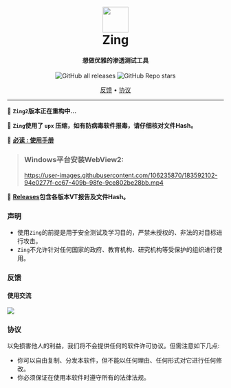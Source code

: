 <h1 align="center">
  <br>
  <img src="https://raw.githubusercontent.com/feitu-dev/Zing/main/images/logo.png" alt="" title="" width="60" height="60" />
  <br> Zing
</h1>

<h4 align="center">想做优雅的渗透测试工具</h4>

<p align="center">
<img alt="GitHub all releases" src="https://img.shields.io/github/downloads/feitu-dev/Zing/total?style=for-the-badge">
<img alt="GitHub Repo stars" src="https://img.shields.io/github/stars/feitu-dev/Zing?style=for-the-badge">
</p>

<p align="center">
  <a href="#反馈">反馈</a> •
  <a href="#协议">协议</a>
</p>

---
🏁 **`Zing2`版本正在重构中...**

🏁 **`Zing`使用了 `upx` 压缩，如有防病毒软件报毒，请仔细核对文件Hash。**

🏁 **[必读 : 使用手册](https://github.com/feitu-dev/Zing/wiki)**

> ### Windows平台安装WebView2:
> https://user-images.githubusercontent.com/106235870/183592102-94e0277f-cc67-409b-98fe-9ce802be28bb.mp4

🏁 **[Releases](https://github.com/feitu-dev/Zing/releases)包含各版本VT报告及文件Hash。**


### 声明

- 使用`Zing`的前提是用于安全测试及学习目的，严禁未授权的、非法的对目标进行攻击。
- `Zing`不允许针对任何国家的政府、教育机构、研究机构等受保护的组织进行使用。

### 反馈

#### 使用交流

![](https://raw.githubusercontent.com/feitu-dev/Zing/main/images/wechat.png "")

### 协议

以免损害他人的利益，我们将不会提供任何的软件许可协议。但需注意如下几点:

- 你可以自由复制、分发本软件，但不能以任何理由、任何形式对它进行任何修改。
- 你必须保证在使用本软件时遵守所有的法律法规。

